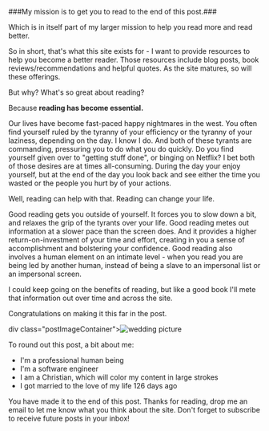 ###My mission is to get you to read to the end of this post.###

Which is in itself part of my larger mission to help you read more and read better.

So in short, that's what this site exists for - I want to provide resources to help you become a better reader. Those resources include blog posts, book reviews/recommendations and helpful quotes. As the site matures, so will these offerings.

But why? What's so great about reading?

Because __reading has become essential.__

Our lives have become fast-paced happy nightmares in the west. You often find yourself ruled by the tyranny of your efficiency or the tyranny of your laziness, depending on the day. I know I do. And both of these tyrants are commanding, pressuring you to do what you do quickly. Do you find yourself given over to "getting stuff done", or binging on Netflix? I bet both of those desires are at times all-consuming. During the day your enjoy yourself, but at the end of the day you look back and see either the time you wasted or the people you hurt by of your actions.

Well, reading can help with that. Reading can change your life.

Good reading gets you outside of yourself. It forces you to slow down a bit, and relaxes the grip of the tyrants over your life. Good reading metes out information at a slower pace than the screen does. And it provides a higher return-on-investment of your time and effort, creating in you a sense of accomplishment and bolstering your confidence. Good reading also involves a human element on an intimate level - when you read you are being led by another human, instead of being a slave to an impersonal list or an impersonal screen.

I could keep going on the benefits of reading, but like a good book I'll mete that information out over time and across the site.

Congratulations on making it this far in the post.

div class="postImageContainer"><img src="/wedding.jpg" class="nonMovingPostimage" alt="wedding picture" title="I know, I know... my tie isn't straight"></div>

To round out this post, a bit about me:
* I'm a professional human being
* I'm a software engineer
* I am a Christian, which will color my content in large strokes
* I got married to the love of my life 126 days ago

You have made it to the end of this post. Thanks for reading, drop me an email to let me know what you think about the site. Don't forget to subscribe to receive future posts in your inbox!
